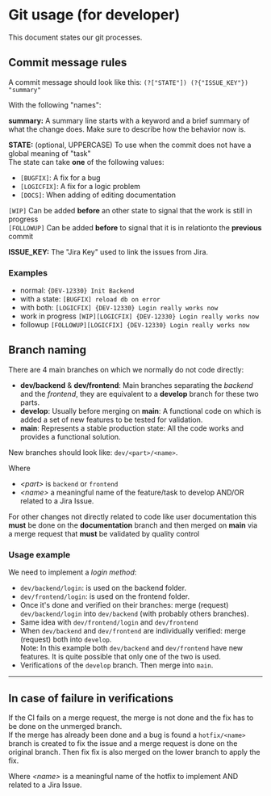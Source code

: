 # Git usage (for developer)

This document states our git processes.

## Commit message rules

A commit message should look like this: `(?["STATE"]) (?{"ISSUE_KEY"}) "summary"`

With the following "names":

**summary:** A summary line starts with a keyword and a brief summary of what the change does. Make sure to describe how the behavior now is.

**STATE:** (optional, UPPERCASE) To use when the commit does not have a global meaning of "task"  
The state can take **one** of the following values:
  - `[BUGFIX]`: A fix for a bug
  - `[LOGICFIX]`: A fix for a logic problem
  - `[DOCS]`: When adding of editing documentation  

`[WIP]` Can be added **before** an other state to signal that the work is still in progress  
`[FOLLOWUP]` Can be added **before** to signal that it is in relationto the **previous** commit

**ISSUE_KEY:** The "Jira Key" used to link the issues from Jira.

### Examples

- normal: `{DEV-12330} Init Backend`
- with a state: `[BUGFIX] reload db on error`
- with both: `[LOGICFIX] {DEV-12330} Login really works now`
- work in progress `[WIP][LOGICFIX] {DEV-12330} Login really works now`
- followup `[FOLLOWUP][LOGICFIX] {DEV-12330} Login really works now`

## Branch naming

There are 4 main branches on which we normally do not code directly:

- **dev/backend** & **dev/frontend**: Main branches separating the *backend* and the *frontend*, they are equivalent to a **develop** branch for these two parts.
- **develop**: Usually before merging on **main**: A functional code on which is added a set of new features to be tested for validation.
- **main**: Represents a stable production state: All the code works and provides a functional solution.

New branches should look like: `dev/<part>/<name>`.  

Where  
- *\<part\>* is `backend` or `frontend`
- *\<name\>* a meaningful name of the feature/task to develop AND/OR related to a Jira Issue.

For other changes not directly related to code like user documentation this **must** be done on the **documentation** branch and then merged on **main** via a merge request that **must** be validated by quality control


### Usage example

We need to implement a *login method*:  

- `dev/backend/login`: is used on the backend folder.
- `dev/frontend/login`: is used on the frontend folder.
- Once it's done and verified on their branches: merge (request) `dev/backend/login` into `dev/backend` (with probably others branches).
- Same idea with `dev/frontend/login` and `dev/frontend`
- When `dev/backend` and `dev/frontend` are individually verified: merge (request) both into `develop`.  
  Note: In this example both `dev/backend` and `dev/frontend` have new features. It is quite possible that only one of the two is used.
- Verifications of the `develop` branch. Then merge into `main`.



---

## In case of failure in verifications

If the CI fails on a merge request, the merge is not done and the fix has to be done on the unmerged branch.  
If the merge has already been done and a bug is found a `hotfix/<name>` branch is created to fix the issue and a merge request is done on the original branch. Then fix fix is also merged on the lower branch to apply the fix.

Where *\<name\>* is a meaningful name of the hotfix to implement AND related to a Jira Issue.
